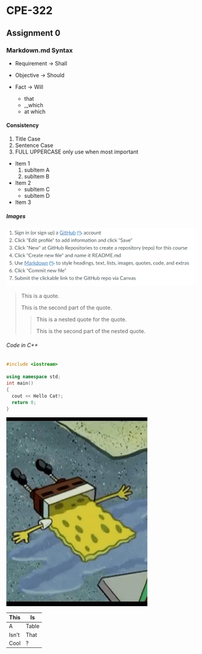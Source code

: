 # CPE-322

## Assignment 0

### Markdown.md Syntax

- Requirement -> Shall
- Objective -> Should
- Fact -> Will

  - that
  - ,_which
  - at which

#### Consistency

1. Title Case
2. Sentence Case
3. FULL UPPERCASE only use when most important

- Item 1
    1. subItem A
    2. subItem B
- Item 2
  - subItem C
  - subItem D
- Item 3

##### Images

![Alt Text](https://github.com/JohnMFB/CPE-322/blob/main/Assets/Lab_0.png)

> This is a quote.
>
> This is the second part of the quote.
>
>> This is a nested quote for the quote.
>>
>>This is the second part of the nested quote.

###### Code in C++

```C++
#include <iostream>

using namespace std;
int main()
{
  cout << Hello Cat!;
  return 0;
}
```

![Alt Text](https://github.com/JohnMFB/CPE-322/blob/main/Assets/crying-cry.gif)

| This | Is |
| ----- | ----- |
| A | Table |
| Isn't | That |
| Cool | ? |
